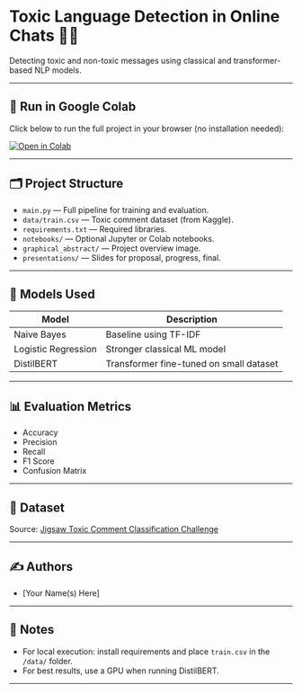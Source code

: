 # Toxic Language Detection in Online Chats 🧠💬

Detecting toxic and non-toxic messages using classical and transformer-based NLP models.

---

## 🔗 Run in Google Colab  
Click below to run the full project in your browser (no installation needed):

[![Open in Colab](https://colab.research.google.com/assets/colab-badge.svg)](https://colab.research.google.com/drive/1ZAjqivhGJRA4Go_x1mpitkPvCJxMnPHV?usp=sharing)

---

## 🗂️ Project Structure
- `main.py` — Full pipeline for training and evaluation.
- `data/train.csv` — Toxic comment dataset (from Kaggle).
- `requirements.txt` — Required libraries.
- `notebooks/` — Optional Jupyter or Colab notebooks.
- `graphical_abstract/` — Project overview image.
- `presentations/` — Slides for proposal, progress, final.

---

## 🧪 Models Used
| Model              | Description |
|-------------------|-------------|
| Naive Bayes        | Baseline using TF-IDF |
| Logistic Regression| Stronger classical ML model |
| DistilBERT         | Transformer fine-tuned on small dataset |

---

## 📊 Evaluation Metrics
- Accuracy  
- Precision  
- Recall  
- F1 Score  
- Confusion Matrix

---

## 📁 Dataset
Source: [Jigsaw Toxic Comment Classification Challenge](https://www.kaggle.com/c/jigsaw-toxic-comment-classification-challenge/data)

---

## ✍️ Authors
- [Your Name(s) Here]

---

## 📌 Notes
- For local execution: install requirements and place `train.csv` in the `/data/` folder.
- For best results, use a GPU when running DistilBERT.

---
